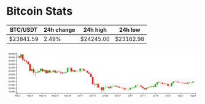 # Bitcoin Stats

BTC/USDT|24h change|24h high|24h low|
|---|---|---|---|
|$23841.59|2.49%|$24245.00|$23162.98|

<img src="./chart.svg">
